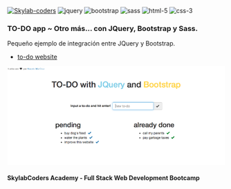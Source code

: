 [![Skylab-coders](https://mtzfactory.github.io/logos/png/skylab-coders.png)](http://www.skylabcoders.com/)
![jquery](https://mtzfactory.github.io/logos/png/jquery.png)
![bootstrap](https://mtzfactory.github.io/logos/png/bootstrap.png)
![sass](https://mtzfactory.github.io/logos/png/sass.png)
![html-5](https://mtzfactory.github.io/logos/png/html-5.png)
![css-3](https://mtzfactory.github.io/logos/png/css-3.png)

### TO-DO app ~ Otro más... con JQuery, Bootstrap y Sass.

Pequeño ejemplo de integración entre JQuery y Bootstrap.

 + [to-do website](https://mtzfactory.github.io/todo-jquery-sass/)

![imagen](img/todo-website.png)

#### SkylabCoders Academy - Full Stack Web Development Bootcamp